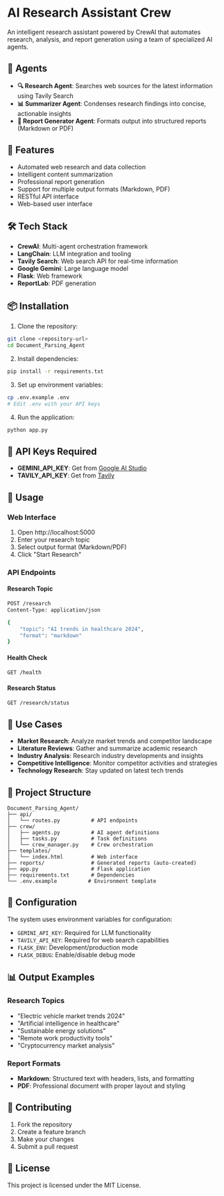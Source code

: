 # AI Research Assistant Crew

An intelligent research assistant powered by CrewAI that automates research, analysis, and report generation using a team of specialized AI agents.

## 🤖 Agents

- **🔍 Research Agent**: Searches web sources for the latest information using Tavily Search
- **📊 Summarizer Agent**: Condenses research findings into concise, actionable insights  
- **📝 Report Generator Agent**: Formats output into structured reports (Markdown or PDF)

## 🚀 Features

- Automated web research and data collection
- Intelligent content summarization
- Professional report generation
- Support for multiple output formats (Markdown, PDF)
- RESTful API interface
- Web-based user interface

## 🛠️ Tech Stack

- **CrewAI**: Multi-agent orchestration framework
- **LangChain**: LLM integration and tooling
- **Tavily Search**: Web search API for real-time information
- **Google Gemini**: Large language model
- **Flask**: Web framework
- **ReportLab**: PDF generation

## 📦 Installation

1. Clone the repository:
```bash
git clone <repository-url>
cd Document_Parsing_Agent
```

2. Install dependencies:
```bash
pip install -r requirements.txt
```

3. Set up environment variables:
```bash
cp .env.example .env
# Edit .env with your API keys
```

4. Run the application:
```bash
python app.py
```

## 🔑 API Keys Required

- **GEMINI_API_KEY**: Get from [Google AI Studio](https://makersuite.google.com/app/apikey)
- **TAVILY_API_KEY**: Get from [Tavily](https://tavily.com/)

## 📖 Usage

### Web Interface
1. Open http://localhost:5000
2. Enter your research topic
3. Select output format (Markdown/PDF)
4. Click "Start Research"

### API Endpoints

#### Research Topic
```bash
POST /research
Content-Type: application/json

{
    "topic": "AI trends in healthcare 2024",
    "format": "markdown"
}
```

#### Health Check
```bash
GET /health
```

#### Research Status
```bash
GET /research/status
```

## 🎯 Use Cases

- **Market Research**: Analyze market trends and competitor landscape
- **Literature Reviews**: Gather and summarize academic research
- **Industry Analysis**: Research industry developments and insights
- **Competitive Intelligence**: Monitor competitor activities and strategies
- **Technology Research**: Stay updated on latest tech trends

## 📁 Project Structure

```
Document_Parsing_Agent/
├── api/
│   └── routes.py          # API endpoints
├── crew/
│   ├── agents.py          # AI agent definitions
│   ├── tasks.py           # Task definitions
│   └── crew_manager.py    # Crew orchestration
├── templates/
│   └── index.html         # Web interface
├── reports/               # Generated reports (auto-created)
├── app.py                 # Flask application
├── requirements.txt       # Dependencies
└── .env.example          # Environment template
```

## 🔧 Configuration

The system uses environment variables for configuration:

- `GEMINI_API_KEY`: Required for LLM functionality
- `TAVILY_API_KEY`: Required for web search capabilities
- `FLASK_ENV`: Development/production mode
- `FLASK_DEBUG`: Enable/disable debug mode

## 📊 Output Examples

### Research Topics
- "Electric vehicle market trends 2024"
- "Artificial intelligence in healthcare"
- "Sustainable energy solutions"
- "Remote work productivity tools"
- "Cryptocurrency market analysis"

### Report Formats
- **Markdown**: Structured text with headers, lists, and formatting
- **PDF**: Professional document with proper layout and styling

## 🤝 Contributing

1. Fork the repository
2. Create a feature branch
3. Make your changes
4. Submit a pull request

## 📄 License

This project is licensed under the MIT License.